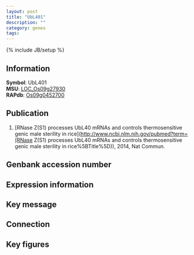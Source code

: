 ```yaml
---
layout: post
title: "UbL401"
description: ""
category: genes
tags: 
---
```

{% include JB/setup %}

## Information
__Symbol__: UbL401  
__MSU__: [LOC_Os09g27930](http://rice.plantbiology.msu.edu/cgi-bin/ORF_infopage.cgi?orf=LOC_Os09g27930)  
__RAPdb__: [Os09g0452700](http://rapdb.dna.affrc.go.jp/viewer/gbrowse_details/irgsp1?name=Os09g0452700)  

## Publication
1. [RNase Z(S1) processes UbL40 mRNAs and controls thermosensitive genic male sterility in rice](http://www.ncbi.nlm.nih.gov/pubmed?term=(RNase Z(S1) processes UbL40 mRNAs and controls thermosensitive genic male sterility in rice%5BTitle%5D)), 2014, Nat Commun.

## Genbank accession number

## Expression information

## Key message

## Connection

## Key figures


